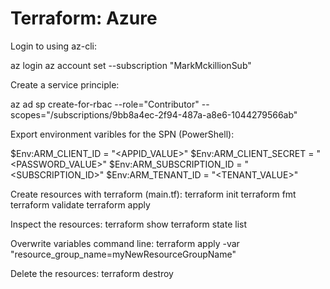 # Terraform: Azure

Login to using az-cli:

az login
az account set --subscription "MarkMckillionSub"

Create a service principle:

az ad sp create-for-rbac --role="Contributor" --scopes="/subscriptions/9bb8a4ec-2f94-487a-a8e6-1044279566ab"

Export environment varibles for the SPN (PowerShell):

$Env:ARM_CLIENT_ID = "<APPID_VALUE>"
$Env:ARM_CLIENT_SECRET = "<PASSWORD_VALUE>"
$Env:ARM_SUBSCRIPTION_ID = "<SUBSCRIPTION_ID>"
$Env:ARM_TENANT_ID = "<TENANT_VALUE>"

Create resources with terraform (main.tf):
terraform init
terraform fmt
terraform validate
terraform apply

Inspect the resources:
terraform show
terraform state list

Overwrite variables command line:
terraform apply -var "resource_group_name=myNewResourceGroupName"

Delete the resources:
terraform destroy
